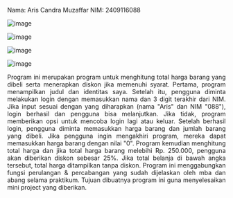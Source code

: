 Nama: Aris Candra Muzaffar
NIM: 2409116088

![image](https://github.com/user-attachments/assets/e79fbd49-018a-4424-b564-efa32e2f6b40)


![image](https://github.com/user-attachments/assets/613cef9c-03ea-4f69-b87a-2ac51729cc39)

![image](https://github.com/user-attachments/assets/55b7a44e-5f5c-47c2-b05c-98080f6f0e3f)

![image](https://github.com/user-attachments/assets/a5cb6b1d-7b1a-4d85-baa2-fdfbe9a62673)

<p align="justify">      Program ini merupakan program untuk menghitung total harga barang yang dibeli serta menerapkan diskon jika memenuhi syarat. Pertama, program menampilkan judul dan identitas saya. Setelah itu, pengguna diminta melakukan login dengan memasukkan nama dan 3 digit terakhir dari NIM. Jika input sesuai dengan yang diharapkan (nama "Aris" dan NIM "088"), login berhasil dan pengguna bisa melanjutkan. Jika tidak, program memberikan opsi untuk mencoba login lagi atau keluar. Setelah berhasil login, pengguna diminta memasukkan harga barang dan jumlah barang yang dibeli. Jika pengguna ingin mengakhiri program, mereka dapat memasukkan harga barang dengan nilai "0". Program kemudian menghitung total harga dan jika total harga barang melebihi Rp. 250.000, pengguna akan diberikan diskon sebesar 25%. Jika total belanja di bawah angka tersebut, total harga ditampilkan tanpa diskon. Program ini menggabungkan fungsi perulangan & percabangan yang sudah dijelaskan oleh mba dan abang selama praktikum. Tujuan dibuatnya program ini guna menyelesaikan mini project yang diberikan.</p>
